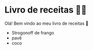 # Livro de receitas :man_cook:

Olá! Bem vindo ao meu livro de receitas :wave:

- Strogonoff de frango
- pavê
- coco
